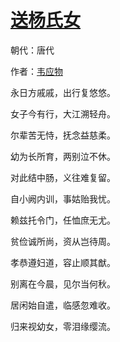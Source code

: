 # [送杨氏女](http://so.gushiwen.org/view_8750.aspx)

朝代：唐代

作者：[韦应物](http://so.gushiwen.org/author_564.aspx)

永日方戚戚，出行复悠悠。

女子今有行，大江溯轻舟。

尔辈苦无恃，抚念益慈柔。

幼为长所育，两别泣不休。

对此结中肠，义往难复留。

自小阙内训，事姑贻我忧。

赖兹托令门，任恤庶无尤。

贫俭诚所尚，资从岂待周。

孝恭遵妇道，容止顺其猷。

别离在今晨，见尔当何秋。

居闲始自遣，临感忽难收。

归来视幼女，零泪缘缨流。


